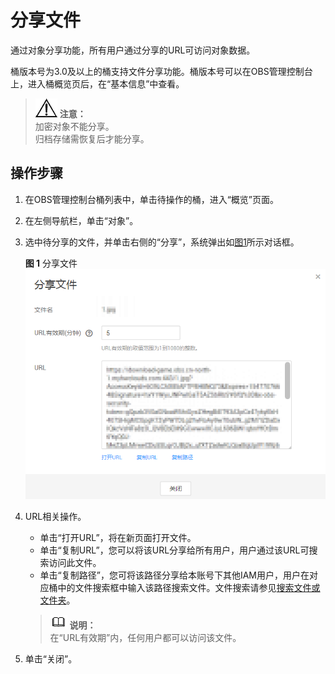 # 分享文件<a name="obs_03_0046"></a>

通过对象分享功能，所有用户通过分享的URL可访问对象数据。

桶版本号为3.0及以上的桶支持文件分享功能。桶版本号可以在OBS管理控制台上，进入桶概览页后，在“基本信息”中查看。

>![](public_sys-resources/icon-notice.gif) **注意：**   
>加密对象不能分享。  
>归档存储需恢复后才能分享。  

## 操作步骤<a name="section2745155111154"></a>

1.  在OBS管理控制台桶列表中，单击待操作的桶，进入“概览”页面。
2.  在左侧导航栏，单击“对象”。
3.  选中待分享的文件，并单击右侧的“分享”，系统弹出如[图1](#fig15421122341817)所示对话框。

    **图 1**  分享文件<a name="fig15421122341817"></a>  
    ![](figures/分享文件.png "分享文件")

4.  URL相关操作。

    -   单击“打开URL”，将在新页面打开文件。
    -   单击“复制URL”，您可以将该URL分享给所有用户，用户通过该URL可搜索访问此文件。
    -   单击“复制路径”，您可将该路径分享给本账号下其他IAM用户，用户在对应桶中的文件搜索框中输入该路径搜索文件。文件搜索请参见[搜索文件或文件夹](搜索文件或文件夹.md)。

    >![](public_sys-resources/icon-note.gif) **说明：**   
    >在“URL有效期”内，任何用户都可以访问该文件。  

5.  单击“关闭”。

